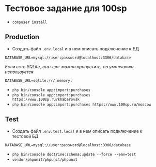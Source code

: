 # Тестовое задание для 100sp

- `composer install`

## Production

- Создать файл `.env.local` и в нем описать подключение к БД
```
DATABASE_URL=mysql://user:password@localhost:3306/database
```
*Если есть SQLite, этот шаг можно пропустить, по умолчанию используется*
```
DATABASE_URL=sqlite:///:memory:
```
- `php bin/console app:import:purchases`
- `php bin/console app:import:purchases https://www.100sp.ru/khabarovsk`
- `php bin/console app:import:purchases https://www.100sp.ru/moscow`

## Test

- Создать файл `.env.test.local` и в нем описать подключение к тестовой БД
```
DATABASE_URL=mysql://user:password@localhost:3306/database
```
- `php bin/console doctrine:schema:update --force --env=test`
- `vendor/phpunit/phpunit/phpunit`
